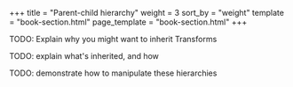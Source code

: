 +++
title = "Parent-child hierarchy"
weight = 3
sort_by = "weight"
template = "book-section.html"
page_template = "book-section.html"
+++

TODO: Explain why you might want to inherit Transforms

TODO: explain what's inherited, and how

TODO: demonstrate how to manipulate these hierarchies
